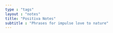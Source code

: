 ```yaml
---
type : "tags"
layout : "notes"
title: "Positiva Notes"
subtitle : "Phrases for impulse love to nature"
---
```

